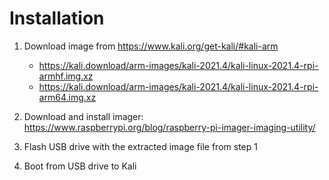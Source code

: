 # Installation

1. Download image from https://www.kali.org/get-kali/#kali-arm

   - https://kali.download/arm-images/kali-2021.4/kali-linux-2021.4-rpi-armhf.img.xz
   - https://kali.download/arm-images/kali-2021.4/kali-linux-2021.4-rpi-arm64.img.xz

2. Download and install imager: https://www.raspberrypi.org/blog/raspberry-pi-imager-imaging-utility/

3. Flash USB drive with the extracted image file from step 1

4. Boot from USB drive to Kali

